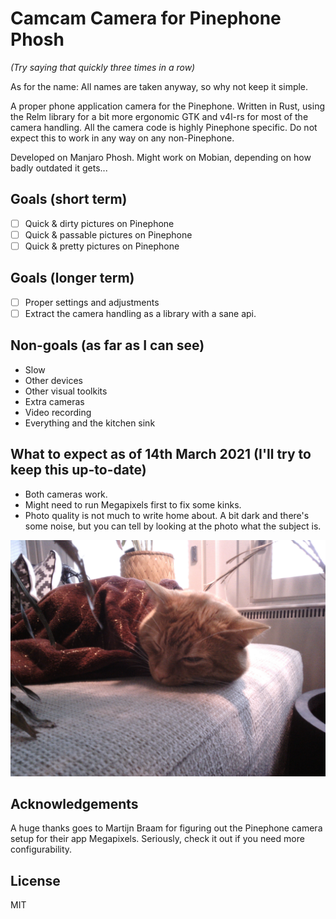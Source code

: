 # Camcam Camera for Pinephone Phosh

*(Try saying that quickly three times in a row)*

As for the name: All names are taken anyway, so why not keep it simple.

A proper phone application camera for the Pinephone. Written in Rust, using the Relm library for a bit more ergonomic GTK and v4l-rs for most of the camera handling. All the camera code is highly Pinephone specific. Do not expect this to work in any way on any non-Pinephone.

Developed on Manjaro Phosh. Might work on Mobian, depending on how badly outdated it gets...

## Goals (short term)
 * ☐ Quick & dirty pictures on Pinephone
 * ☐ Quick & passable pictures on Pinephone
 * ☐ Quick & pretty pictures on Pinephone

## Goals (longer term)
 * ☐ Proper settings and adjustments
 * ☐ Extract the camera handling as a library with a sane api.

## Non-goals (as far as I can see)
 * Slow
 * Other devices
 * Other visual toolkits
 * Extra cameras
 * Video recording
 * Everything and the kitchen sink

## What to expect as of 14th March 2021 (I'll try to keep this up-to-date)
 * Both cameras work.
 * Might need to run Megapixels first to fix some kinks.
 * Photo quality is not much to write home about. A bit dark and there's some noise, but you can tell by looking at the photo what the subject is.
 
![a tired cat under a plant](https://raw.githubusercontent.com/JNissi/camcam/main/example_photos/camcam-2021-03-09-07-02-01.jpg)

## Acknowledgements

A huge thanks goes to Martijn Braam for figuring out the Pinephone camera setup for their app Megapixels. Seriously, check it out if you need more configurability.
 
## License
MIT

